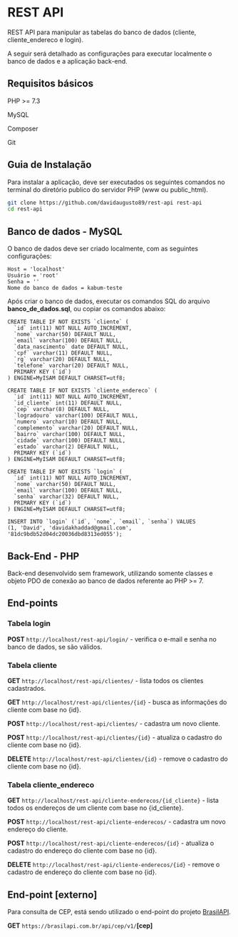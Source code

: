 # REST API
REST API para manipular as tabelas do banco de dados (cliente, cliente_endereco e login).

A seguir será detalhado as configurações para executar localmente o banco de dados e a aplicação back-end.

## Requisitos básicos

PHP >= 7.3

MySQL

Composer

Git

## Guia de Instalação

Para instalar a aplicação, deve ser executados os seguintes comandos no terminal do diretório publico do servidor PHP (www ou public_html).

```sh
git clone https://github.com/davidaugusto89/rest-api rest-api
cd rest-api
```

## Banco de dados - MySQL
O banco de dados deve ser criado localmente, com as seguintes configurações:

    Host = 'localhost'
	Usuário = 'root'
	Senha = ''
	Nome do banco de dados = kabum-teste
	
Após criar o banco de dados, executar os comandos SQL do arquivo **banco_de_dados.sql**, ou copiar os comandos abaixo:
	
    CREATE TABLE IF NOT EXISTS `cliente` (
      `id` int(11) NOT NULL AUTO_INCREMENT,
      `nome` varchar(50) DEFAULT NULL,
      `email` varchar(100) DEFAULT NULL,
      `data_nascimento` date DEFAULT NULL,
      `cpf` varchar(11) DEFAULT NULL,
      `rg` varchar(20) DEFAULT NULL,
      `telefone` varchar(20) DEFAULT NULL,
      PRIMARY KEY (`id`)
    ) ENGINE=MyISAM DEFAULT CHARSET=utf8;
    
    CREATE TABLE IF NOT EXISTS `cliente_endereco` (
      `id` int(11) NOT NULL AUTO_INCREMENT,
      `id_cliente` int(11) DEFAULT NULL,
      `cep` varchar(8) DEFAULT NULL,
      `logradouro` varchar(100) DEFAULT NULL,
      `numero` varchar(10) DEFAULT NULL,
      `complemento` varchar(20) DEFAULT NULL,
      `bairro` varchar(100) DEFAULT NULL,
      `cidade` varchar(100) DEFAULT NULL,
      `estado` varchar(2) DEFAULT NULL,
      PRIMARY KEY (`id`)
    ) ENGINE=MyISAM DEFAULT CHARSET=utf8;

    CREATE TABLE IF NOT EXISTS `login` (
      `id` int(11) NOT NULL AUTO_INCREMENT,
      `nome` varchar(50) DEFAULT NULL,
      `email` varchar(100) DEFAULT NULL,
      `senha` varchar(32) DEFAULT NULL,
      PRIMARY KEY (`id`)
    ) ENGINE=MyISAM DEFAULT CHARSET=utf8;

    INSERT INTO `login` (`id`, `nome`, `email`, `senha`) VALUES 
	(1, 'David', 'davidakhaddad@gmail.com', '81dc9bdb52d04dc20036dbd8313ed055');


## Back-End - PHP
Back-end desenvolvido sem framework, utilizando somente classes e objeto PDO  de conexão ao banco de dados referente ao PHP >= 7.


## End-points

### Tabela login
**POST** `http://localhost/rest-api/login/`	- verifica o e-mail e senha no banco de dados, se são válidos.


### Tabela cliente
**GET** `http://localhost/rest-api/clientes/` - lista todos os clientes cadastrados.

**GET** `http://localhost/rest-api/clientes/{id}` - busca as informações do cliente com base no {id}.

**POST** `http://localhost/rest-api/clientes/` - cadastra um novo cliente.

**POST** `http://localhost/rest-api/clientes/{id}` - atualiza o cadastro do cliente com base no {id}.

**DELETE** `http://localhost/rest-api/clientes/{id}` - remove o cadastro do cliente com base no {id}.


### Tabela cliente_endereco
**GET** `http://localhost/rest-api/cliente-enderecos/{id_cliente}` - lista todos os endereços de um cliente com base no {id_cliente}.

**POST** `http://localhost/rest-api/cliente-enderecos/` - cadastra um novo endereço do cliente.

**POST** `http://localhost/rest-api/cliente-enderecos/{id}` - atualiza o cadastro do endereço do cliente com base no {id}.

**DELETE** `http://localhost/rest-api/cliente-enderecos/{id}` - remove o cadastro de endereço do cliente com base no {id}.


## End-point [externo]
Para consulta de CEP, está sendo utilizado o end-point do projeto [BrasilAPI](https://github.com/BrasilAPI/BrasilAPI).

**GET**  `https://brasilapi.com.br/api/cep/v1/`**[cep]**